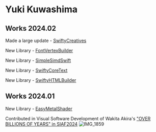 # Yuki Kuwashima

## Works 2024.02

Made a large update - [SwiftyCreatives](https://github.com/yukiny0811/swifty-creatives)

New Library - [FontVertexBuilder](https://github.com/yukiny0811/FontVertexBuilder)

New Library - [SimpleSimdSwift](https://github.com/yukiny0811/SimpleSimdSwift)

New Library - [SwiftyCoreText](https://github.com/yukiny0811/SwiftyCoreText)

New Library - [SwiftyHTMLBuilder](https://github.com/yukiny0811/SwiftyHTMLBuilder)

## Works 2024.01

New Library - [EasyMetalShader](https://github.com/yukiny0811/EasyMetalShader)

Contributed in Visual Software Development of Wakita Akira's ["OVER BILLIONS OF YEARS" in SIAF2024](https://2024.siaf.jp/en/venue/moerenumapark/)
![IMG_1859](https://github.com/yukiny0811/yukiny0811/assets/28947703/61a26cda-349d-4313-8428-ca21ca1c8886)
